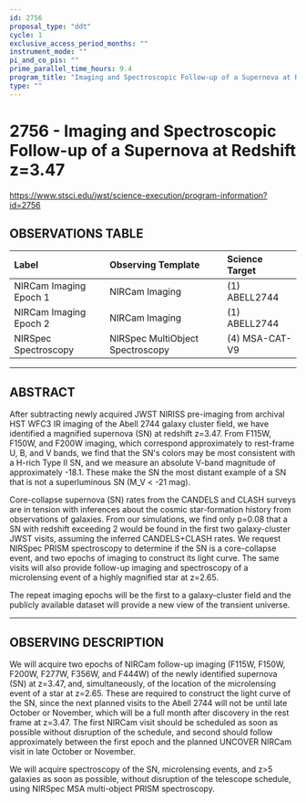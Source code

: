 ```yaml
---
id: 2756
proposal_type: "ddt"
cycle: 1
exclusive_access_period_months: ""
instrument_mode: ""
pi_and_co_pis: ""
prime_parallel_time_hours: 9.4
program_title: "Imaging and Spectroscopic Follow-up of a Supernova at Redshift z=3.47"
type: ""
---
```

# 2756 - Imaging and Spectroscopic Follow-up of a Supernova at Redshift z=3.47
https://www.stsci.edu/jwst/science-execution/program-information?id=2756
## OBSERVATIONS TABLE
| Label                    | Observing Template           | Science Target       |
| :----------------------- | :--------------------------- | :------------------- |
| NIRCam Imaging Epoch 1   | NIRCam Imaging               | (1) ABELL2744        |
| NIRCam Imaging Epoch 2   | NIRCam Imaging               | (1) ABELL2744        |
| NIRSpec Spectroscopy     | NIRSpec MultiObject Spectroscopy | (4) MSA-CAT-V9       |

---

## ABSTRACT

After subtracting newly acquired JWST NIRISS pre-imaging from archival HST WFC3 IR imaging of the Abell 2744 galaxy cluster field, we have identified a magnified supernova (SN) at redshift z=3.47. From F115W, F150W, and F200W imaging, which correspond approximately to rest-frame U, B, and V bands, we find that the SN's colors may be most consistent with a H-rich Type II SN, and we measure an absolute V-band magnitude of approximately -18.1. These make the SN the most distant example of a SN that is not a superluminous SN (M_V < -21 mag).

Core-collapse supernova (SN) rates from the CANDELS and CLASH surveys are in tension with inferences about the cosmic star-formation history from observations of galaxies. From our simulations, we find only p=0.08 that a SN with redshift exceeding 2 would be found in the first two galaxy-cluster JWST visits, assuming the inferred CANDELS+CLASH rates. We request NIRSpec PRISM spectroscopy to determine if the SN is a core-collapse event, and two epochs of imaging to construct its light curve. The same visits will also provide follow-up imaging and spectroscopy of a microlensing event of a highly magnified star at z=2.65.

The repeat imaging epochs will be the first to a galaxy-cluster field and the publicly available dataset will provide a new view of the transient universe.

---

## OBSERVING DESCRIPTION

We will acquire two epochs of NIRCam follow-up imaging (F115W, F150W, F200W, F277W, F356W, and F444W) of the newly identified supernova (SN) at z=3.47, and, simultaneously, of the location of the microlensing event of a star at z=2.65. These are required to construct the light curve of the SN, since the next planned visits to the Abell 2744 will not be until late October or November, which will be a full month after discovery in the rest frame at z=3.47. The first NIRCam visit should be scheduled as soon as possible without disruption of the schedule, and second should follow approximately between the first epoch and the planned UNCOVER NIRCam visit in late October or November.

We will acquire spectroscopy of the SN, microlensing events, and z>5 galaxies as soon as possible, without disruption of the telescope schedule, using NIRSpec MSA multi-object PRISM spectroscopy.